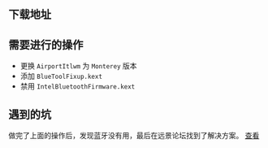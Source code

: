 ## 下载地址

## 需要进行的操作
- 更换 `AirportItlwm` 为 `Monterey` 版本
- 添加 `BlueToolFixup.kext`
- 禁用 `IntelBluetoothFirmware.kext`

## 遇到的坑
做完了上面的操作后，发现蓝牙没有用，最后在远景论坛找到了解决方案。
[查看](http://bbs.pcbeta.com/forum.php?mod=redirect&goto=findpost&ptid=1915971&pid=51985501)

